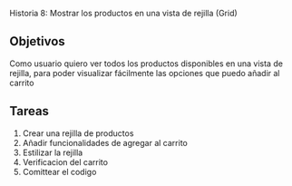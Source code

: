 Historia 8: Mostrar los productos en una vista de rejilla (Grid)
## Objetivos
Como usuario quiero ver todos los productos disponibles en una vista de rejilla, para poder
visualizar fácilmente las opciones que puedo añadir al carrito

## Tareas
1) Crear una rejilla de productos
2) Añadir funcionalidades de agregar al carrito
3) Estilizar la rejilla
4) Verificacion del carrito
5) Comittear el codigo 